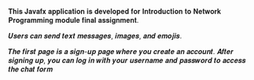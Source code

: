 𝐓𝐡𝐢𝐬 𝐉𝐚𝐯𝐚𝐟𝐱 𝐚𝐩𝐩𝐥𝐢𝐜𝐚𝐭𝐢𝐨𝐧 𝐢𝐬 𝐝𝐞𝐯𝐞𝐥𝐨𝐩𝐞𝐝 𝐟𝐨𝐫 𝐈𝐧𝐭𝐫𝐨𝐝𝐮𝐜𝐭𝐢𝐨𝐧 𝐭𝐨 𝐍𝐞𝐭𝐰𝐨𝐫𝐤 𝐏𝐫𝐨𝐠𝐫𝐚𝐦𝐦𝐢𝐧𝐠 𝐦𝐨𝐝𝐮𝐥𝐞 𝐟𝐢𝐧𝐚𝐥 𝐚𝐬𝐬𝐢𝐠𝐧𝐦𝐞𝐧𝐭.


𝑼𝒔𝒆𝒓𝒔 𝒄𝒂𝒏 𝒔𝒆𝒏𝒅 𝒕𝒆𝒙𝒕 𝒎𝒆𝒔𝒔𝒂𝒈𝒆𝒔, 𝒊𝒎𝒂𝒈𝒆𝒔, 𝒂𝒏𝒅 𝒆𝒎𝒐𝒋𝒊𝒔.

𝑻𝒉𝒆 𝒇𝒊𝒓𝒔𝒕 𝒑𝒂𝒈𝒆 𝒊𝒔 𝒂 𝒔𝒊𝒈𝒏-𝒖𝒑 𝒑𝒂𝒈𝒆 𝒘𝒉𝒆𝒓𝒆 𝒚𝒐𝒖 𝒄𝒓𝒆𝒂𝒕𝒆 𝒂𝒏 𝒂𝒄𝒄𝒐𝒖𝒏𝒕. 𝑨𝒇𝒕𝒆𝒓 𝒔𝒊𝒈𝒏𝒊𝒏𝒈 𝒖𝒑, 
𝒚𝒐𝒖 𝒄𝒂𝒏 𝒍𝒐𝒈 𝒊𝒏 𝒘𝒊𝒕𝒉 𝒚𝒐𝒖𝒓 𝒖𝒔𝒆𝒓𝒏𝒂𝒎𝒆 𝒂𝒏𝒅 𝒑𝒂𝒔𝒔𝒘𝒐𝒓𝒅 𝒕𝒐 𝒂𝒄𝒄𝒆𝒔𝒔 𝒕𝒉𝒆 𝒄𝒉𝒂𝒕 𝒇𝒐𝒓𝒎

